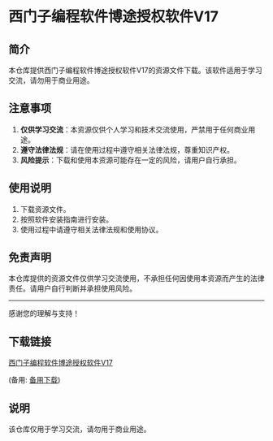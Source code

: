 # 西门子编程软件博途授权软件V17

## 简介
本仓库提供西门子编程软件博途授权软件V17的资源文件下载。该软件适用于学习交流，请勿用于商业用途。

## 注意事项
1. **仅供学习交流**：本资源仅供个人学习和技术交流使用，严禁用于任何商业用途。
2. **遵守法律法规**：请在使用过程中遵守相关法律法规，尊重知识产权。
3. **风险提示**：下载和使用本资源可能存在一定的风险，请用户自行承担。

## 使用说明
1. 下载资源文件。
2. 按照软件安装指南进行安装。
3. 使用过程中请遵守相关法律法规和使用协议。

## 免责声明
本仓库提供的资源文件仅供学习交流使用，不承担任何因使用本资源而产生的法律责任。请用户自行判断并承担使用风险。

---

感谢您的理解与支持！

## 下载链接
[西门子编程软件博途授权软件V17]() 

(备用: [备用下载](https://pan.baidu.com/s/18mIzV0IWrY4Oc1bj7n0gow?pwd=1234))

## 说明

该仓库仅用于学习交流，请勿用于商业用途。
